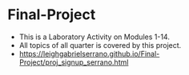 # Final-Project
- This is a Laboratory Activity on Modules 1-14.
- All topics of all quarter is covered by this project.
- https://leighgabrielserrano.github.io/Final-Project/proj_signup_serrano.html
  

